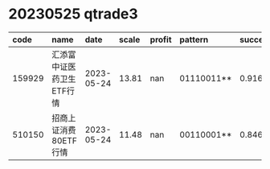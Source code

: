 
# 20230525 qtrade3
 | code | name | date | scale | profit | pattern | success_rate | success_cnt | fund_cnt | 
 | :----- | :----- | :----- | :----- | :----- | :----- | :----- | :----- | :----- | 
 | 159929 | 汇添富中证医药卫生ETF行情 | 2023-05-24 | 13.81 | nan | 01110011** | 0.9166666666666666 | 11 | 12 | 
 | 510150 | 招商上证消费80ETF行情 | 2023-05-24 | 11.48 | nan | 00110001** | 0.8461538461538461 | 11 | 13 | 
